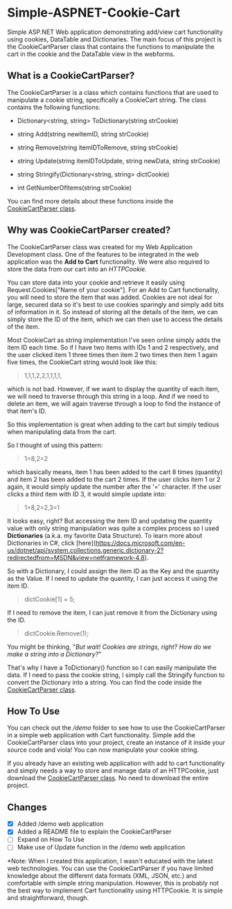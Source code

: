 # Simple-ASPNET-Cookie-Cart
Simple ASP.NET Web application demonstrating add/view cart functionality using cookies, DataTable and Dictionaries. The main focus of this project is the CookieCartParser class that contains the functions to manipulate the cart in the cookie and the DataTable view in the webforms.

## What is a CookieCartParser?
The CookieCartParser is a class which contains functions that are used to manipulate a cookie string, specifically a CookieCart string. The class contains the following functions:

- Dictionary<string, string> ToDictionary(string strCookie)

- string Add(string newItemID, string strCookie)

- string Remove(string itemIDToRemove, string strCookie)

- string Update(string itemIDToUpdate, string newData, string strCookie)

- string Stringify(Dictionary<string, string> dictCookie)

- int GetNumberOfItems(string strCookie)

You can find more details about these functions inside the [CookieCartParser class](./Add-To-Cart-v1/CookieCartParser.cs).


## Why was CookieCartParser created?
The CookieCartParser class was created for my Web Application Development class. One of the features to be integrated in the web application was the **Add to Cart** functionality. We were also required to store the data from our cart into an *HTTPCookie*.

You can store data into your cookie and retrieve it easily using Request.Cookies\["Name of your cookie"\]. For an Add to Cart functionality, you will need to store the item that was added. Cookies are not ideal for large, secured data so it's best to use cookies sparingly and simply add bits of information in it. So instead of storing all the details of the item, we can simply store the ID of the item, which we can then use to access the details of the item.

Most CookieCart as string implementation I've seen online simply adds the item ID each time. So if I have two items with IDs 1 and 2 respectively, and the user clicked item 1 three times then item 2 two times then item 1 again five times, the CookieCart string would look like this:

> 1,1,1,2,2,1,1,1,1,

which is not bad. However, if we want to display the quantity of each item, we will need to traverse through this string in a loop. And if we need to delete an item, we will again traverse through a loop to find the instance of that item's ID. 

So this implementation is great when adding to the cart but simply tedious when manipulating data from the cart.

So I thought of using this pattern:
> 1=8,2=2

which basically means, item 1 has been added to the cart 8 times (quantity) and item 2 has been added to the cart 2 times. If the user clicks item 1 or 2 again, it would simply update the number after the '=' character. If the user clicks a third item with ID 3, it would simple update into:
> 1=8,2=2,3=1

It looks easy, right? But accessing the item ID and updating the quantity value with only string manipulation was quite a complex process so I used **Dictionaries** (a.k.a. my favorite Data Structure). To learn more about Dictionaries in C#, click [here](https://docs.microsoft.com/en-us/dotnet/api/system.collections.generic.dictionary-2?redirectedfrom=MSDN&view=netframework-4.8].

So with a Dictionary, I could assign the item ID as the Key and the quantity as the Value. If I need to update the quantity, I can just access it using the item ID. 

> dictCookie[1] = 5;

If I need to remove the item, I can just remove it from the Dictionary using the ID. 

> dictCookie.Remove(1);

You might be thinking, "*But wait! Cookies are strings, right? How do we make a string into a Dictionary?*"

That's why I have a ToDictionary() function so I can easily manipulate the data. If I need to pass the cookie string, I simply call the Stringify function to convert the Dictionary into a string. You can find the code inside the [CookieCartParser class](./Add-To-Cart-v1/CookieCartParser.cs).

## How To Use

You can check out the */demo* folder to see how to use the CookieCartParser in a simple web application with Cart functionality.
Simple add the CookieCartParser class into your project, create an instance of it inside your source code and viola! You can now manipulate your cookie string.

If you already have an existing web application with add to cart functionality and simply needs a way to store and manage data of an HTTPCookie, just download the [CookieCartParser class](./Add-To-Cart-v1/CookieCartParser.cs). No need to download the entire project.

## Changes
- [x] Added /demo web application
- [x] Added a README file to explain the CookieCartParser
- [ ] Expand on How To Use
- [ ] Make use of Update function in the /demo web application

*Note: When I created this application, I wasn't educated with the latest web technologies. You can use the CookieCartParser if you have limited knowledge about the different data formats (XML, JSON, etc.) and comfortable with simple string manipulation. However, this is probably not the best way to implement Cart functionality using HTTPCookie. It is simple and straightforward, though.
